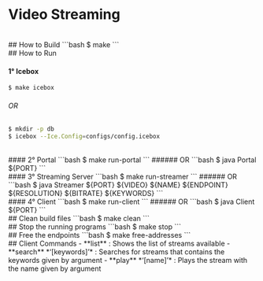 # Video Streaming

<br>
## How to Build
```bash
$ make
```


<br>
## How to Run

#### 1° Icebox
```bash
$ make icebox
```
###### OR
```bash
$ mkdir -p db
$ icebox --Ice.Config=configs/config.icebox
```

<br>
#### 2° Portal
```bash
$ make run-portal
```
###### OR
```bash
$ java Portal ${PORT}
```

<br>
#### 3° Streaming Server
```bash
$ make run-streamer
```
###### OR
```bash
$ java Streamer ${PORT} ${VIDEO} ${NAME} ${ENDPOINT} ${RESOLUTION} ${BITRATE} ${KEYWORDS}
```

<br>
#### 4° Client
```bash
$ make run-client
```
###### OR
```bash
$ java Client ${PORT}
```

<br>
## Clean build files
```bash
$ make clean
```

<br>
## Stop the running programs
```bash
$ make stop
```

<br>
## Free the endpoints
```bash
$ make free-addresses
```

<br>
## Client Commands
- **list** : Shows the list of streams available
- **search** *‘[keywords]’* : Searches for streams that contains the keywords given by argument
- **play** *‘[name]’* : Plays the stream with the name given by argument 
